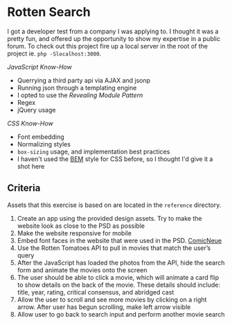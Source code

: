 # Rotten Search

I got a developer test from a company I was applying to.
I thought it was a pretty fun, and offered up the opportunity
to show my expertise in a public forum. To check out this project
fire up a local server in the root of the project ie. `php -Slocalhost:3000`.

*JavaScript Know-How*
* Querrying a third party api via AJAX and jsonp
* Running json through a templating engine
* I opted to use the _Revealing Module Pattern_
* Regex
* jQuery usage

*CSS Know-How*
* Font embedding
* Normalizing styles
* `box-sizing` usage, and implementation best practices
* I haven't used the [BEM](http://csswizardry.com/2013/01/mindbemding-getting-your-head-round-bem-syntax/) style for CSS before, so I thought I'd give it a shot here

## Criteria

Assets that this exercise is based on are located in the `reference` directory.

1. Create an app using the provided design assets. Try to make the website look as close to the PSD as possible
1. Make the website responsive for mobile
1. Embed font faces in the website that were used in the PSD. [ComicNeue](http://comicneue.com/)
1. Use the Rotten Tomatoes API to pull in movies that match the user’s query
1. After the JavaScript has loaded the photos from the API, hide the search form and animate the movies onto the screen
1. The user should be able to click a movie, which will animate a card flip to show details on the back of the movie. These details should include: title, year, rating, critical consensus, and abridged cast
1. Allow the user to scroll and see more movies by clicking on a right arrow.  After user has begun scrolling, make left arrow visible
1. Allow user to go back to search input and perform another movie search
